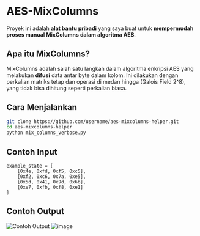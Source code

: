 # AES-MixColumns

Proyek ini adalah **alat bantu pribadi** yang saya buat untuk **mempermudah proses manual MixColumns dalam algoritma AES**.

## Apa itu MixColumns?

MixColumns adalah salah satu langkah dalam algoritma enkripsi AES yang melakukan **difusi** data antar byte dalam kolom. Ini dilakukan dengan perkalian matriks tetap dan operasi di medan hingga (Galois Field 2^8), yang tidak bisa dihitung seperti perkalian biasa.

## Cara Menjalankan

```bash
git clone https://github.com/username/aes-mixcolumns-helper.git
cd aes-mixcolumns-helper
python mix_columns_verbose.py
```
## Contoh Input
```
example_state = [
    [0x4e, 0xfd, 0xf5, 0xc5],
    [0xf2, 0xc6, 0x7a, 0xe5],
    [0x5d, 0x41, 0x9d, 0x6b],
    [0xe7, 0xfb, 0xf8, 0xe1]
]
```
## Contoh Output
![Contoh Output](https://github.com/user-attachments/assets/0f48a6e8-6f07-4323-9388-7c8139956395)
![image](https://github.com/user-attachments/assets/c1c751fe-0a8a-4b2a-8fbb-ba92e85ccbfd)


